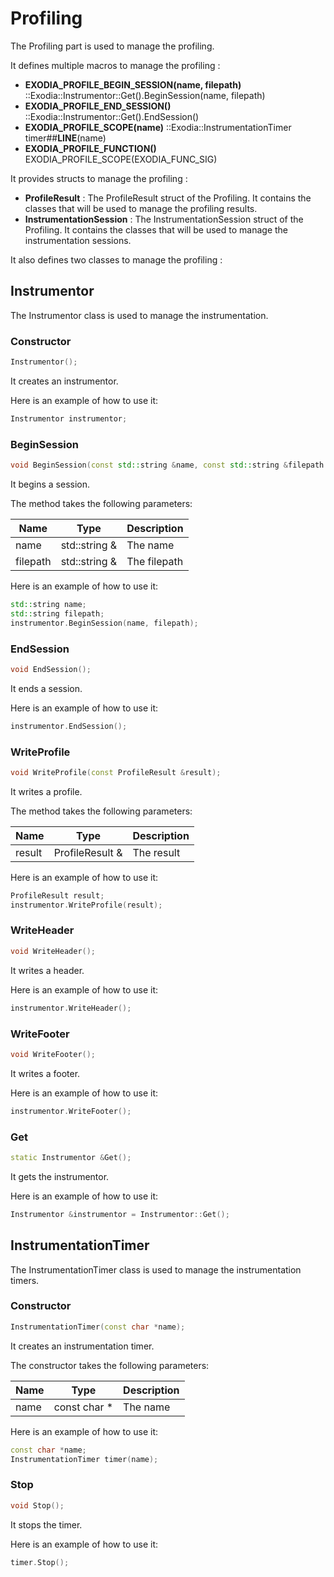 # Profiling

The Profiling part is used to manage the profiling.

It defines multiple macros to manage the profiling :

- **EXODIA_PROFILE_BEGIN_SESSION(name, filepath)** ::Exodia::Instrumentor::Get().BeginSession(name, filepath)
- **EXODIA_PROFILE_END_SESSION()**               ::Exodia::Instrumentor::Get().EndSession()
- **EXODIA_PROFILE_SCOPE(name)**                   ::Exodia::InstrumentationTimer timer##__LINE__(name)
- **EXODIA_PROFILE_FUNCTION()**                    EXODIA_PROFILE_SCOPE(EXODIA_FUNC_SIG)

It provides structs to manage the profiling :

- **ProfileResult** : The ProfileResult struct of the Profiling. It contains the classes that will be used to manage the profiling results.
- **InstrumentationSession** : The InstrumentationSession struct of the Profiling. It contains the classes that will be used to manage the instrumentation sessions.

It also defines two classes to manage the profiling :

## Instrumentor

The Instrumentor class is used to manage the instrumentation.

### Constructor

```c++
Instrumentor();
```

It creates an instrumentor.

Here is an example of how to use it:

```c++
Instrumentor instrumentor;
```

### BeginSession

```c++
void BeginSession(const std::string &name, const std::string &filepath = "results.json");
```

It begins a session.

The method takes the following parameters:

| Name     | Type          | Description |
|----------|---------------|-------------|
| name     | std::string & | The name    |
| filepath | std::string & | The filepath|

Here is an example of how to use it:

```c++
std::string name;
std::string filepath;
instrumentor.BeginSession(name, filepath);
```

### EndSession

```c++
void EndSession();
```

It ends a session.

Here is an example of how to use it:

```c++
instrumentor.EndSession();
```

### WriteProfile

```c++
void WriteProfile(const ProfileResult &result);
```

It writes a profile.

The method takes the following parameters:

| Name   | Type              | Description |
|--------|-------------------|-------------|
| result | ProfileResult & | The result  |

Here is an example of how to use it:

```c++
ProfileResult result;
instrumentor.WriteProfile(result);
```

### WriteHeader

```c++
void WriteHeader();
```

It writes a header.

Here is an example of how to use it:

```c++
instrumentor.WriteHeader();
```

### WriteFooter

```c++
void WriteFooter();
```

It writes a footer.

Here is an example of how to use it:

```c++
instrumentor.WriteFooter();
```

### Get

```c++
static Instrumentor &Get();
```

It gets the instrumentor.

Here is an example of how to use it:

```c++
Instrumentor &instrumentor = Instrumentor::Get();
```

## InstrumentationTimer

The InstrumentationTimer class is used to manage the instrumentation timers.

### Constructor

```c++
InstrumentationTimer(const char *name);
```

It creates an instrumentation timer.

The constructor takes the following parameters:

| Name | Type      | Description |
|------|-----------|-------------|
| name | const char * | The name    |

Here is an example of how to use it:

```c++
const char *name;
InstrumentationTimer timer(name);
```

### Stop

```c++
void Stop();
```

It stops the timer.

Here is an example of how to use it:

```c++
timer.Stop();
```
